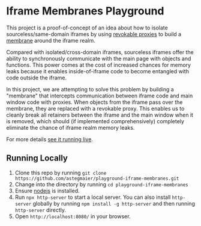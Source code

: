 # Iframe Membranes Playground</h1>

This project is a proof-of-concept of an idea about how to isolate sourceless/same-domain iframes by using [revokable proxies](https://developer.mozilla.org/en-US/docs/Web/JavaScript/Reference/Global_Objects/Proxy/revocable)</a> to build a [membrane](https://tvcutsem.github.io/js-membranes) around the iframe realm.

Compared with isolated/cross-domain iframes, sourceless iframes offer the ability to synchronously communicate with the main page with objects and functions. This power comes at the cost of increased chances for memory leaks because it enables inside-of-iframe code to become entangled with code outside the iframe.

In this project, we are attempting to solve this problem by building a "membrane" that intercepts communication between iframe code and main window code with proxies. When objects from the iframe pass over the membrane, they are replaced with a revokable proxy. This enables us to cleanly break all retainers between the iframe and the main window when it is removed, which should (if implemented comprehensively) completely eliminate the chance of iframe realm memory leaks.

For more details [see it running live](https://astegmaier.github.io/playground-iframe-membranes/).

## Running Locally

1. Clone this repo by running `git clone https://github.com/astegmaier/playground-iframe-membranes.git`
2. Change into the directory by running `cd playground-iframe-membranes`
3. Ensure [nodejs](https://nodejs.org/en/) is installed.
4. Run `npx http-server` to start a local server. You can also install `http-server` globally by running `npm install -g http-server` and then running `http-server` directly.
5. Open `http://localhost:8080/` in your browser.
